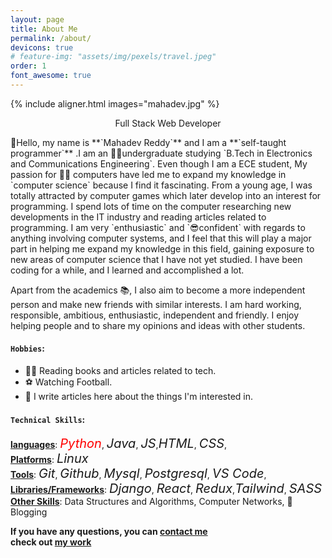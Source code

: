 ```yaml
---
layout: page
title: About Me
permalink: /about/
devicons: true
# feature-img: "assets/img/pexels/travel.jpeg"
order: 1
font_awesome: true
---
```

{% include aligner.html images="mahadev.jpg" %} 

<p style="text-align:center;">Full Stack Web Developer</p>
👋Hello, my name is **`Mahadev Reddy`** and I am a **`self-taught programmer`** .I am an 👨‍🎓undergraduate studying `B.Tech  in Electronics and Communications Engineering`. Even though I am a ECE student, My passion for  👨‍💻 computers have led me to expand my knowledge in `computer science` because I find it fascinating. From a young age, I was totally attracted by computer games which later develop into an interest for programming. I spend lots of time on the computer researching new developments in the IT industry and reading articles related to programming. I am very `enthusiastic` and `😎confident` with regards to anything involving computer systems, and I feel that this will play a major part in helping me expand my knowledge in this field, gaining exposure to new areas of computer science that I have not yet studied. I have been coding for a while, and I learned and accomplished a lot.

Apart from the academics 📚, I also aim to become a more independent person and make new friends with similar interests. I am hard working, responsible, ambitious, enthusiastic, independent and friendly. I enjoy helping people and to share my opinions and ideas with other students.

#### `Hobbies`:
* 🙇‍♂️ Reading books and articles related to tech.
* ⚽ Watching Football.
* 📝 I write articles here about the things I'm interested in.

#### `Technical Skills`:
 **<u>languages</u>**: <i style="color:red;font-size:20px;" class="devicon-python-plain-wordmark colored">Python</i>, <i class="devicon-java-plain-wordmark colored" style="font-size:20px;">Java</i>, <i class="devicon-javascript-plain colored" style="font-size:20px;">JS</i>,<i class="devicon-html5-plain-wordmark colored" style="font-size:20px;">HTML</i>, <i class="devicon-css3-plain-wordmark colored" style="font-size:20px;">CSS</i>,<i class="devicon-c-plain colored" style="font-size:20px;"></i> <br/>
 **<u>Platforms</u>**:  <i class="devicon-linux-plain colored" style="font-size:20px">Linux</i><br/>
 **<u>Tools</u>**: <i class="devicon-git-plain-wordmark colored" style="font-size:20px;">Git</i>, <i class="devicon-github-original-wordmark colored" style="font-size:20px;">Github</i>, <i class="devicon-mysql-plain-wordmark colored" style="font-size:20px;">Mysql</i>, <i class="devicon-postgresql-plain-wordmark colored" style="font-size:20px;">Postgresql</i>, <i class="devicon-vscode-plain colored" style="font-size:20px;">VS Code</i>, <br/>
 **<u>Libraries/Frameworks</u>**: <i class="devicon-django-plain-wordmark colored" style="font-size:20px;">Django</i>, <i class="devicon-react-original-wordmark colored" style="font-size:20px;">React</i>, <i class="devicon-redux-original colored" style="font-size:20px;">Redux</i>,<i class="devicon-tailwindcss-plain colored" style="font-size:20px;">Tailwind</i>, <i class="devicon-sass-original colored" style="font-size:20px;">SASS</i><br/> 
 **<u>Other Skills</u>**: <i class="devicon-thealgorithms-plain colored"></i> Data Structures and Algorithms, <i class="fa-solid fa-network-wired"></i> Computer Networks, 📝Blogging <br/>


**If you have any questions, you can [contact me](mailto:Mahadev.clever@gmail.com)**<br>
**check out [my work](/portfolio/)**